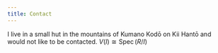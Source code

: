 ```yaml
---
title: Contact
---
```


I live in a small hut in the mountains of Kumano Kodō on Kii Hantō and would not
like to be contacted. $V(I) \cong \operatorname{Spec}(R/I)$
